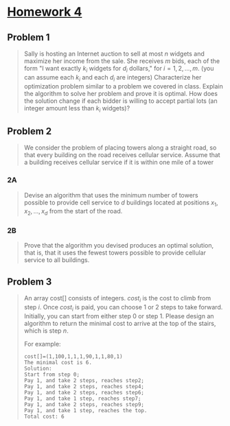 <!-- hotfix: KaTeX -->
<!-- https://github.com/yzane/vscode-markdown-pdf/issues/21/ -->
<script type="text/javascript" src="http://cdn.mathjax.org/mathjax/latest/MathJax.js?config=TeX-AMS-MML_HTMLorMML"></script>
<script type="text/x-mathjax-config">MathJax.Hub.Config({ tex2jax: { inlineMath: [['$', '$']] }, messageStyle: 'none' });</script>

# [Homework 4](https://github.com/hendraanggrian/IIT-CS430/blob/assets/assignments/hw4.pdf)

## Problem 1

> Sally is hosting an Internet auction to sell at most $n$ widgets and maximize
  her income from the sale. She receives $m$ bids, each of the form "I want
  exactly $k_i$ widgets for $d_i$ dollars," for $i = 1,2,\ldots,m$. (you can
  assume each $k_i$ and each $d_i$ are integers) Characterize her optimization
  problem similar to a problem we covered in class. Explain the algorithm to
  solve her problem and prove it is optimal. How does the solution change if
  each bidder is willing to accept partial lots (an integer amount less
  than $k_i$ widgets)?

## Problem 2

> We consider the problem of placing towers along a straight road, so that every
  building on the road receives cellular service. Assume that a building
  receives cellular service if it is within one mile of a tower

### 2A

> Devise an algorithm that uses the minimum number of towers possible to provide
  cell service to $d$ buildings located at positions $x_1,x_2,\ldots,x_d$ from
  the start of the road.

### 2B

> Prove that the algorithm you devised produces an optimal solution, that is,
  that it uses the fewest towers possible to provide cellular service to all
  buildings.

## Problem 3

> An array cost[] consists of integers. $cost_i$ is the cost to climb from
  step $i$. Once $cost_i$ is paid, you can choose 1 or 2 steps to take forward.
  Initially, you can start from either step 0 or step 1. Please design an
  algorithm to return the minimal cost to arrive at the top of the stairs, which
  is step $n$.
>
> For example:
>
> ```
> cost[]=(1,100,1,1,1,90,1,1,80,1)
> The minimal cost is 6.
> Solution:
> Start from step 0;
> Pay 1, and take 2 steps, reaches step2;
> Pay 1, and take 2 steps, reaches step4;
> Pay 1, and take 2 steps, reaches step6;
> Pay 1, and take 1 step, reaches step7;
> Pay 1, and take 2 steps, reaches step9;
> Pay 1, and take 1 step, reaches the top.
> Total cost: 6
